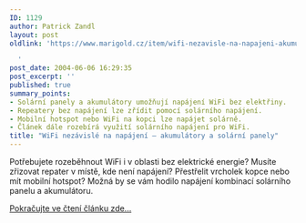 ```yaml
---
ID: 1129
author: Patrick Zandl
layout: post
oldlink: 'https://www.marigold.cz/item/wifi-nezavisle-na-napajeni-akumulatory-a-solarni-panely-1129

  '
post_date: 2004-06-06 16:29:35
post_excerpt: ''
published: true
summary_points:
- Solární panely a akumulátory umožňují napájení WiFi bez elektřiny.
- Repeatery bez napájení lze zřídit pomocí solárního napájení.
- Mobilní hotspot nebo WiFi na kopci lze napájet solárně.
- Článek dále rozebírá využití solárního napájení pro WiFi.
title: "WiFi nezávislé na napájení – akumulátory a solární panely"
---
```


<p>
Potřebujete rozeběhnout WiFi i v oblasti bez elektrické energie? Musíte zřizovat repater v místě, kde není napájení? Přestřelit vrcholek kopce nebo mít mobilní hotspot? Možná by se vám hodilo napájení kombinací solárního panelu a akumulátoru.</p>

<p>
<a href="/?itemid=1128">Pokračujte ve čtení článku zde...</a>
</p>